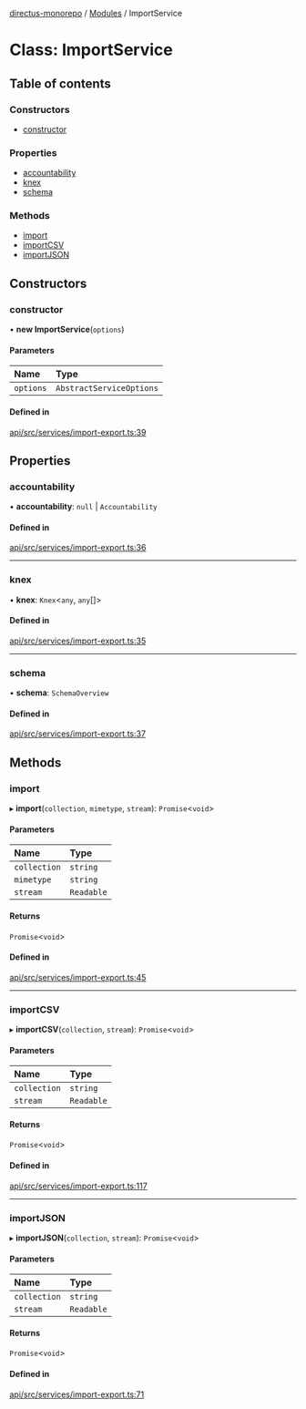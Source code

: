 [directus-monorepo](../README.md) / [Modules](../modules.md) / ImportService

# Class: ImportService

## Table of contents

### Constructors

- [constructor](ImportService.md#constructor)

### Properties

- [accountability](ImportService.md#accountability)
- [knex](ImportService.md#knex)
- [schema](ImportService.md#schema)

### Methods

- [import](ImportService.md#import)
- [importCSV](ImportService.md#importcsv)
- [importJSON](ImportService.md#importjson)

## Constructors

### constructor

• **new ImportService**(`options`)

#### Parameters

| Name | Type |
| :------ | :------ |
| `options` | `AbstractServiceOptions` |

#### Defined in

[api/src/services/import-export.ts:39](https://github.com/directus/directus/blob/9368dbd0c/api/src/services/import-export.ts#L39)

## Properties

### accountability

• **accountability**: ``null`` \| `Accountability`

#### Defined in

[api/src/services/import-export.ts:36](https://github.com/directus/directus/blob/9368dbd0c/api/src/services/import-export.ts#L36)

___

### knex

• **knex**: `Knex`<`any`, `any`[]\>

#### Defined in

[api/src/services/import-export.ts:35](https://github.com/directus/directus/blob/9368dbd0c/api/src/services/import-export.ts#L35)

___

### schema

• **schema**: `SchemaOverview`

#### Defined in

[api/src/services/import-export.ts:37](https://github.com/directus/directus/blob/9368dbd0c/api/src/services/import-export.ts#L37)

## Methods

### import

▸ **import**(`collection`, `mimetype`, `stream`): `Promise`<`void`\>

#### Parameters

| Name | Type |
| :------ | :------ |
| `collection` | `string` |
| `mimetype` | `string` |
| `stream` | `Readable` |

#### Returns

`Promise`<`void`\>

#### Defined in

[api/src/services/import-export.ts:45](https://github.com/directus/directus/blob/9368dbd0c/api/src/services/import-export.ts#L45)

___

### importCSV

▸ **importCSV**(`collection`, `stream`): `Promise`<`void`\>

#### Parameters

| Name | Type |
| :------ | :------ |
| `collection` | `string` |
| `stream` | `Readable` |

#### Returns

`Promise`<`void`\>

#### Defined in

[api/src/services/import-export.ts:117](https://github.com/directus/directus/blob/9368dbd0c/api/src/services/import-export.ts#L117)

___

### importJSON

▸ **importJSON**(`collection`, `stream`): `Promise`<`void`\>

#### Parameters

| Name | Type |
| :------ | :------ |
| `collection` | `string` |
| `stream` | `Readable` |

#### Returns

`Promise`<`void`\>

#### Defined in

[api/src/services/import-export.ts:71](https://github.com/directus/directus/blob/9368dbd0c/api/src/services/import-export.ts#L71)
